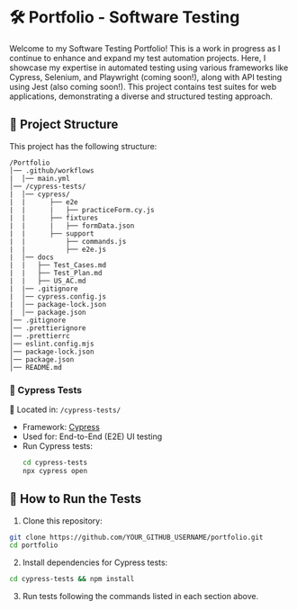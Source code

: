 # 🛠️ Portfolio - Software Testing  

Welcome to my Software Testing Portfolio! This is a work in progress as I continue to enhance and expand my test automation projects. Here, I showcase my expertise in automated testing using various frameworks like Cypress, Selenium, and Playwright (coming soon!), along with API testing using Jest (also coming soon!). This project contains test suites for web applications, demonstrating a diverse and structured testing approach.

## 📂 Project Structure   

This project has the following structure:
```
/Portfolio
│── .github/workflows
|  │── main.yml  
│── /cypress-tests/
|  │── cypress/
|  |      ├── e2e
|  |      |   ├── practiceForm.cy.js
|  |      ├── fixtures
|  |      |   ├── formData.json
|  |      ├── support
|  |          ├── commands.js
|  |          ├── e2e.js
|  │── docs
|  |   ├── Test_Cases.md
|  |   ├── Test_Plan.md
|  |   ├── US_AC.md
|  |── .gitignore
|  │── cypress.config.js
|  │── package-lock.json
|  │── package.json
│── .gitignore
│── .prettierignore
│── .prettierrc
│── eslint.config.mjs
│── package-lock.json
│── package.json
│── README.md

```

### 🔹 Cypress Tests  
📌 Located in: `/cypress-tests/`  
- Framework: [Cypress](https://www.cypress.io/)  
- Used for: End-to-End (E2E) UI testing  
- Run Cypress tests:  
  ```sh
  cd cypress-tests
  npx cypress open
  ```

## 🚀 How to Run the Tests
1. Clone this repository:
  ```sh
  git clone https://github.com/YOUR_GITHUB_USERNAME/portfolio.git
  cd portfolio
  ```
2. Install dependencies for Cypress tests:
```sh
cd cypress-tests && npm install
```
3. Run tests following the commands listed in each section above.